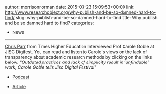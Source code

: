author: morrisonnorman
date: 2015-03-23 15:09:53+00:00
link: http://www.researchobject.org/why-publish-and-be-so-damned-hard-to-find/
slug: why-publish-and-be-so-damned-hard-to-find
title: Why publish and be so damned hard to find?
categories:
- News
---
[Chris Parr](https://www.timeshighereducation.co.uk/content/chris-parr-0) from Times Higher Education Interviewed Prof Carole Goble at JISC Digifest. You can read and listen to Carole's views on the lack of transparency about academic research methods by clicking on the links below.
_"Outdated practices and lack of simplicity result in ‘unfindable’ work, Carole Goble tells Jisc Digital Festival"_



	
  * [Podcast](http://www.timeshighereducation.co.uk/comment/podcasts/the-podcast-jisc-digital-festival-2015/2019160.article)

	
  * [Article](http://www.timeshighereducation.co.uk/news/why-publish-and-be-so-damned-hard-to-find/2019144.article)


